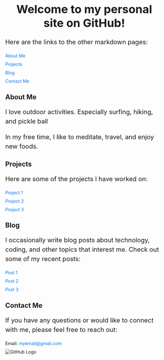 <!DOCTYPE html>
<html lang="en">
<head>
  <meta charset="UTF-8">
  <title>My Personal Site on GitHub</title>
  <style>
    h1 {
      text-align: center;
      margin-top: 50px;
      font-size: 36px;
    }
    p {
      font-size: 20px;
      line-height: 1.5;
      margin-bottom: 20px;
    }
    ul {
      list-style-type: none;
      margin: 0;
      padding: 0;
    }
    li {
      margin-bottom: 10px;
    }
    a {
      color: #007bff;
      text-decoration: none;
    }
    img {
      display: block;
      margin: auto;
      max-width: 100%;
      margin-bottom: 20px;
    }
    pre {
      font-size: 16px;
      font-family: "Courier New", Courier, monospace;
      background-color: #f8f9fa;
      padding: 10px;
      margin-bottom: 20px;
    }
    code {
      font-family: "Courier New", Courier, monospace;
    }
    strong {
      font-weight: bold;
    }
    em {
      font-style: italic;
    }
  </style>
</head>
<body>
  <h1>Welcome to my personal site on GitHub!</h1>
  <p>Here are the links to the other markdown pages:</p>
  <ul>
    <li><a href="./about.html">About Me</a></li>
    <li><a href="./projects.html">Projects</a></li>
    <li><a href="./blog.html">Blog</a></li>
    <li><a href="./contact.html">Contact Me</a></li>
  </ul>
  <h2>About Me</h2>
  <p>I love outdoor activities. Especially surfing, hiking, and pickle ball</p>
  <p>In my free time, I like to meditate, travel, and enjoy new foods.</p>
  <h2>Projects</h2>
  <p>Here are some of the projects I have worked on:</p>
  <ul>
    <li><a href="./projects/project1.html">Project 1</a></li>
    <li><a href="./projects/project2.html">Project 2</a></li>
    <li><a href="./projects/project3.html">Project 3</a></li>
  </ul>
  <h2>Blog</h2>
  <p>I occasionally write blog posts about technology, coding, and other topics that interest me. Check out some of my recent posts:</p>
  <ul>
    <li><a href="./blog/post1.html">Post 1</a></li>
    <li><a href="./blog/post2.html">Post 2</a></li>
    <li><a href="./blog/post3.html">Post 3</a></li>
  </ul>
  <h2>Contact Me</h2>
  <p>If you have any questions or would like to connect with me, please feel free to reach out:</p>
  <ul>
    <li>Email: <a href="mailto:myemail@gmail.com">myemail@gmail.com</a></li>
  </ul>
  <img src="./images/github-logo.png" alt="GitHub Logo">
<img src="https://images.unsplash.com/photo-1499013819532-e4ff41d0a3a3?ixlib=rb-1.2.1&amp;auto=format&
